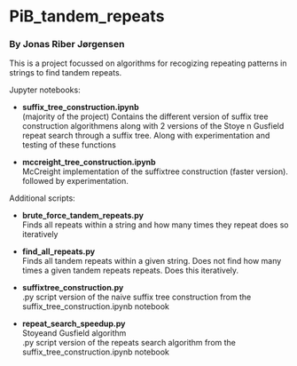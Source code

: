 # PiB_tandem_repeats
### By Jonas Riber Jørgensen

This is a project focussed on algorithms for recogizing repeating patterns in strings to find tandem repeats.


Jupyter notebooks:

  - **suffix_tree_construction.ipynb**  
  (majority of the project)
  Contains the different version of suffix tree construction algorithmens along with 2 versions of the Stoye n Gusfield repeat search through a suffix tree. Along with experimentation and testing of these functions

  - **mccreight_tree_construction.ipynb**  
  McCreight implementation of the suffixtree construction (faster version). followed by experimentation.

Additional scripts:  

  - **brute_force_tandem_repeats.py**  
  Finds all repeats within a string and how many times they repeat
  does so iteratively

  - **find_all_repeats.py**  
  Finds all tandem repeats within a given string. Does not find how many times a given tandem repeats repeats.
  Does this iteratively. 

  - **suffixtree_construction.py**  
  .py script version of the naive suffix tree construction from the suffix_tree_construction.ipynb notebook

  - **repeat_search_speedup.py**  
  Stoyeand Gusfield algorithm  
  .py script version of the repeats search algorithm from the suffix_tree_construction.ipynb notebook


